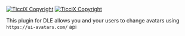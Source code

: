 [![TicciX Copyright](https://i.imgur.com/mzb8YWb.png)](https://github.com/Ticcix/) [![TicciX Copyright](https://camo.githubusercontent.com/4e46825f5519748c0efc0f74e7227de0579ce4c6/68747470733a2f2f692e696d6775722e636f6d2f4f77594b6f56622e706e67)](https://ticcix.github.io/download_page/)

This plugin for  DLE allows you and your users to change avatars using ``` https://ui-avatars.com/ ``` api 
